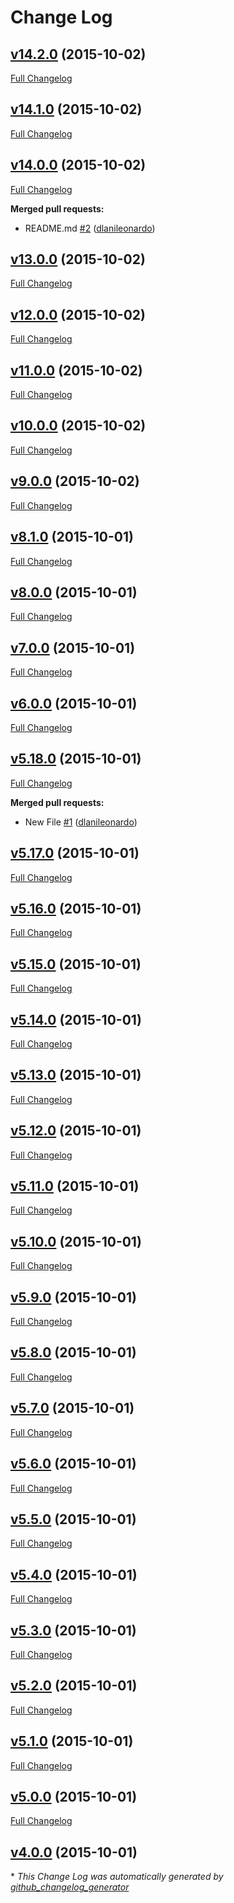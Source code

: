 # Change Log

## [v14.2.0](https://github.com/dlanileonardo/test-bumpversion/tree/v14.2.0) (2015-10-02)
[Full Changelog](https://github.com/dlanileonardo/test-bumpversion/compare/v14.1.0...v14.2.0)

## [v14.1.0](https://github.com/dlanileonardo/test-bumpversion/tree/v14.1.0) (2015-10-02)
[Full Changelog](https://github.com/dlanileonardo/test-bumpversion/compare/v14.0.0...v14.1.0)

## [v14.0.0](https://github.com/dlanileonardo/test-bumpversion/tree/v14.0.0) (2015-10-02)
[Full Changelog](https://github.com/dlanileonardo/test-bumpversion/compare/v13.0.0...v14.0.0)

**Merged pull requests:**

- README.md [\#2](https://github.com/dlanileonardo/test-bumpversion/pull/2) ([dlanileonardo](https://github.com/dlanileonardo))

## [v13.0.0](https://github.com/dlanileonardo/test-bumpversion/tree/v13.0.0) (2015-10-02)
[Full Changelog](https://github.com/dlanileonardo/test-bumpversion/compare/v12.0.0...v13.0.0)

## [v12.0.0](https://github.com/dlanileonardo/test-bumpversion/tree/v12.0.0) (2015-10-02)
[Full Changelog](https://github.com/dlanileonardo/test-bumpversion/compare/v11.0.0...v12.0.0)

## [v11.0.0](https://github.com/dlanileonardo/test-bumpversion/tree/v11.0.0) (2015-10-02)
[Full Changelog](https://github.com/dlanileonardo/test-bumpversion/compare/v10.0.0...v11.0.0)

## [v10.0.0](https://github.com/dlanileonardo/test-bumpversion/tree/v10.0.0) (2015-10-02)
[Full Changelog](https://github.com/dlanileonardo/test-bumpversion/compare/v9.0.0...v10.0.0)

## [v9.0.0](https://github.com/dlanileonardo/test-bumpversion/tree/v9.0.0) (2015-10-02)
[Full Changelog](https://github.com/dlanileonardo/test-bumpversion/compare/v8.1.0...v9.0.0)

## [v8.1.0](https://github.com/dlanileonardo/test-bumpversion/tree/v8.1.0) (2015-10-01)
[Full Changelog](https://github.com/dlanileonardo/test-bumpversion/compare/v8.0.0...v8.1.0)

## [v8.0.0](https://github.com/dlanileonardo/test-bumpversion/tree/v8.0.0) (2015-10-01)
[Full Changelog](https://github.com/dlanileonardo/test-bumpversion/compare/v7.0.0...v8.0.0)

## [v7.0.0](https://github.com/dlanileonardo/test-bumpversion/tree/v7.0.0) (2015-10-01)
[Full Changelog](https://github.com/dlanileonardo/test-bumpversion/compare/v6.0.0...v7.0.0)

## [v6.0.0](https://github.com/dlanileonardo/test-bumpversion/tree/v6.0.0) (2015-10-01)
[Full Changelog](https://github.com/dlanileonardo/test-bumpversion/compare/v5.18.0...v6.0.0)

## [v5.18.0](https://github.com/dlanileonardo/test-bumpversion/tree/v5.18.0) (2015-10-01)
[Full Changelog](https://github.com/dlanileonardo/test-bumpversion/compare/v5.17.0...v5.18.0)

**Merged pull requests:**

- New File [\#1](https://github.com/dlanileonardo/test-bumpversion/pull/1) ([dlanileonardo](https://github.com/dlanileonardo))

## [v5.17.0](https://github.com/dlanileonardo/test-bumpversion/tree/v5.17.0) (2015-10-01)
[Full Changelog](https://github.com/dlanileonardo/test-bumpversion/compare/v5.16.0...v5.17.0)

## [v5.16.0](https://github.com/dlanileonardo/test-bumpversion/tree/v5.16.0) (2015-10-01)
[Full Changelog](https://github.com/dlanileonardo/test-bumpversion/compare/v5.15.0...v5.16.0)

## [v5.15.0](https://github.com/dlanileonardo/test-bumpversion/tree/v5.15.0) (2015-10-01)
[Full Changelog](https://github.com/dlanileonardo/test-bumpversion/compare/v5.14.0...v5.15.0)

## [v5.14.0](https://github.com/dlanileonardo/test-bumpversion/tree/v5.14.0) (2015-10-01)
[Full Changelog](https://github.com/dlanileonardo/test-bumpversion/compare/v5.13.0...v5.14.0)

## [v5.13.0](https://github.com/dlanileonardo/test-bumpversion/tree/v5.13.0) (2015-10-01)
[Full Changelog](https://github.com/dlanileonardo/test-bumpversion/compare/v5.12.0...v5.13.0)

## [v5.12.0](https://github.com/dlanileonardo/test-bumpversion/tree/v5.12.0) (2015-10-01)
[Full Changelog](https://github.com/dlanileonardo/test-bumpversion/compare/v5.11.0...v5.12.0)

## [v5.11.0](https://github.com/dlanileonardo/test-bumpversion/tree/v5.11.0) (2015-10-01)
[Full Changelog](https://github.com/dlanileonardo/test-bumpversion/compare/v5.10.0...v5.11.0)

## [v5.10.0](https://github.com/dlanileonardo/test-bumpversion/tree/v5.10.0) (2015-10-01)
[Full Changelog](https://github.com/dlanileonardo/test-bumpversion/compare/v5.9.0...v5.10.0)

## [v5.9.0](https://github.com/dlanileonardo/test-bumpversion/tree/v5.9.0) (2015-10-01)
[Full Changelog](https://github.com/dlanileonardo/test-bumpversion/compare/v5.8.0...v5.9.0)

## [v5.8.0](https://github.com/dlanileonardo/test-bumpversion/tree/v5.8.0) (2015-10-01)
[Full Changelog](https://github.com/dlanileonardo/test-bumpversion/compare/v5.7.0...v5.8.0)

## [v5.7.0](https://github.com/dlanileonardo/test-bumpversion/tree/v5.7.0) (2015-10-01)
[Full Changelog](https://github.com/dlanileonardo/test-bumpversion/compare/v5.6.0...v5.7.0)

## [v5.6.0](https://github.com/dlanileonardo/test-bumpversion/tree/v5.6.0) (2015-10-01)
[Full Changelog](https://github.com/dlanileonardo/test-bumpversion/compare/v5.5.0...v5.6.0)

## [v5.5.0](https://github.com/dlanileonardo/test-bumpversion/tree/v5.5.0) (2015-10-01)
[Full Changelog](https://github.com/dlanileonardo/test-bumpversion/compare/v5.4.0...v5.5.0)

## [v5.4.0](https://github.com/dlanileonardo/test-bumpversion/tree/v5.4.0) (2015-10-01)
[Full Changelog](https://github.com/dlanileonardo/test-bumpversion/compare/v5.3.0...v5.4.0)

## [v5.3.0](https://github.com/dlanileonardo/test-bumpversion/tree/v5.3.0) (2015-10-01)
[Full Changelog](https://github.com/dlanileonardo/test-bumpversion/compare/v5.2.0...v5.3.0)

## [v5.2.0](https://github.com/dlanileonardo/test-bumpversion/tree/v5.2.0) (2015-10-01)
[Full Changelog](https://github.com/dlanileonardo/test-bumpversion/compare/v5.1.0...v5.2.0)

## [v5.1.0](https://github.com/dlanileonardo/test-bumpversion/tree/v5.1.0) (2015-10-01)
[Full Changelog](https://github.com/dlanileonardo/test-bumpversion/compare/v5.0.0...v5.1.0)

## [v5.0.0](https://github.com/dlanileonardo/test-bumpversion/tree/v5.0.0) (2015-10-01)
[Full Changelog](https://github.com/dlanileonardo/test-bumpversion/compare/v4.0.0...v5.0.0)

## [v4.0.0](https://github.com/dlanileonardo/test-bumpversion/tree/v4.0.0) (2015-10-01)


\* *This Change Log was automatically generated by [github_changelog_generator](https://github.com/skywinder/Github-Changelog-Generator)*